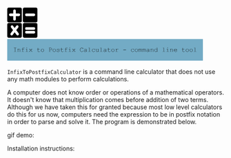 <p float="left">
  <img src="images/logo.png" alt="image not found! "width="70" height="70" />
  <img src="images/banner.png" width=90%/>
</p>

`InfixToPostfixCalculator` is a command line calculator that does not use any math modules to perform calculations.

A computer does not know order or operations of a mathematical operators. It doesn't know that multiplication comes before addition of two terms. Although we have taken this for granted because most low level calculators do this for us now, computers need the expression to be in postfix notation in order to parse and solve it. The program is demonstrated below. 

gif demo:


Installation instructions: 


